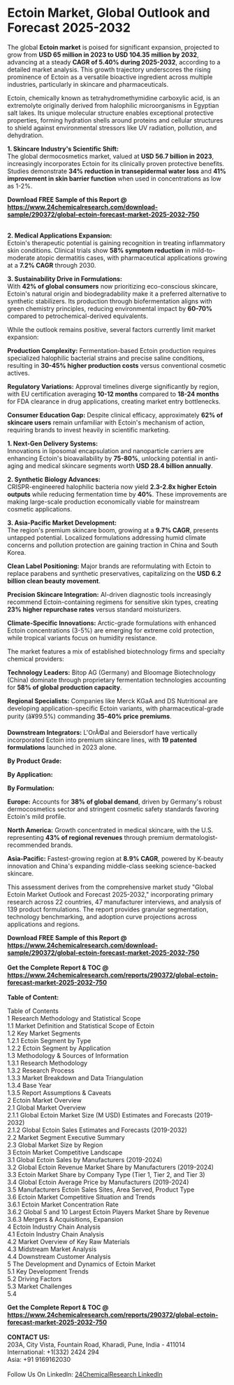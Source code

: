 <h1>Ectoin Market, Global Outlook and Forecast 2025-2032</h1><p>The global <strong>Ectoin market</strong> is poised for significant expansion, projected to grow from <strong>USD 65 million in 2023 to USD 104.35 million by 2032</strong>, advancing at a steady <strong>CAGR of 5.40% during 2025-2032</strong>, according to a detailed market analysis. This growth trajectory underscores the rising prominence of Ectoin as a versatile bioactive ingredient across multiple industries, particularly in skincare and pharmaceuticals.</p><p>Ectoin, chemically known as tetrahydromethymidine carboxylic acid, is an extremolyte originally derived from halophilic microorganisms in Egyptian salt lakes. Its unique molecular structure enables exceptional protective properties, forming hydration shells around proteins and cellular structures to shield against environmental stressors like UV radiation, pollution, and dehydration.</p><p><strong>1. Skincare Industry's Scientific Shift:</strong><br>
The global dermocosmetics market, valued at <strong>USD 56.7 billion in 2023</strong>, increasingly incorporates Ectoin for its clinically proven protective benefits. Studies demonstrate <strong>34% reduction in transepidermal water loss</strong> and <strong>41% improvement in skin barrier function</strong> when used in concentrations as low as 1-2%.</p><div><b>Download FREE Sample of this Report @ 
            <a href="https://www.24chemicalresearch.com/download-sample/290372/global-ectoin-forecast-market-2025-2032-750">
            https://www.24chemicalresearch.com/download-sample/290372/global-ectoin-forecast-market-2025-2032-750</a></b></div><br><p><strong>2. Medical Applications Expansion:</strong><br>
Ectoin's therapeutic potential is gaining recognition in treating inflammatory skin conditions. Clinical trials show <strong>58% symptom reduction</strong> in mild-to-moderate atopic dermatitis cases, with pharmaceutical applications growing at a <strong>7.2% CAGR</strong> through 2030.</p><p><strong>3. Sustainability Drive in Formulations:</strong><br>
With <strong>42% of global consumers</strong> now prioritizing eco-conscious skincare, Ectoin's natural origin and biodegradability make it a preferred alternative to synthetic stabilizers. Its production through biofermentation aligns with green chemistry principles, reducing environmental impact by <strong>60-70%</strong> compared to petrochemical-derived equivalents.</p><p>While the outlook remains positive, several factors currently limit market expansion:</p><p><strong>Production Complexity:</strong> Fermentation-based Ectoin production requires specialized halophilic bacterial strains and precise saline conditions, resulting in <strong>30-45% higher production costs</strong> versus conventional cosmetic actives.</p><p><strong>Regulatory Variations:</strong> Approval timelines diverge significantly by region, with EU certification averaging <strong>10-12 months</strong> compared to <strong>18-24 months</strong> for FDA clearance in drug applications, creating market entry bottlenecks.</p><p><strong>Consumer Education Gap:</strong> Despite clinical efficacy, approximately <strong>62% of skincare users</strong> remain unfamiliar with Ectoin's mechanism of action, requiring brands to invest heavily in scientific marketing.</p><p><strong>1. Next-Gen Delivery Systems:</strong><br>
Innovations in liposomal encapsulation and nanoparticle carriers are enhancing Ectoin's bioavailability by <strong>75-80%</strong>, unlocking potential in anti-aging and medical skincare segments worth <strong>USD 28.4 billion annually</strong>.</p><p><strong>2. Synthetic Biology Advances:</strong><br>
CRISPR-engineered halophilic bacteria now yield <strong>2.3-2.8x higher Ectoin outputs</strong> while reducing fermentation time by <strong>40%</strong>. These improvements are making large-scale production economically viable for mainstream cosmetic applications.</p><p><strong>3. Asia-Pacific Market Development:</strong><br>
The region's premium skincare boom, growing at a <strong>9.7% CAGR</strong>, presents untapped potential. Localized formulations addressing humid climate concerns and pollution protection are gaining traction in China and South Korea.</p><p><strong>Clean Label Positioning:</strong> Major brands are reformulating with Ectoin to replace parabens and synthetic preservatives, capitalizing on the <strong>USD 6.2 billion clean beauty movement</strong>.</p><p><strong>Precision Skincare Integration:</strong> AI-driven diagnostic tools increasingly recommend Ectoin-containing regimens for sensitive skin types, creating <strong>23% higher repurchase rates</strong> versus standard moisturizers.</p><p><strong>Climate-Specific Innovations:</strong> Arctic-grade formulations with enhanced Ectoin concentrations (3-5%) are emerging for extreme cold protection, while tropical variants focus on humidity resistance.</p><p>The market features a mix of established biotechnology firms and specialty chemical providers:</p><p><strong>Technology Leaders:</strong> Bitop AG (Germany) and Bloomage Biotechnology (China) dominate through proprietary fermentation technologies accounting for <strong>58% of global production capacity</strong>.</p><p><strong>Regional Specialists:</strong> Companies like Merck KGaA and DS Nutritional are developing application-specific Ectoin variants, with pharmaceutical-grade purity (â¥99.5%) commanding <strong>35-40% price premiums</strong>.</p><p><strong>Downstream Integrators:</strong> L'OrÃ©al and Beiersdorf have vertically incorporated Ectoin into premium skincare lines, with <strong>19 patented formulations</strong> launched in 2023 alone.</p><p><strong>By Product Grade:</strong></p><p><strong>By Application:</strong></p><p><strong>By Formulation:</strong></p><p><strong>Europe:</strong> Accounts for <strong>38% of global demand</strong>, driven by Germany's robust dermocosmetics sector and stringent cosmetic safety standards favoring Ectoin's mild profile.</p><p><strong>North America:</strong> Growth concentrated in medical skincare, with the U.S. representing <strong>43% of regional revenues</strong> through premium dermatologist-recommended brands.</p><p><strong>Asia-Pacific:</strong> Fastest-growing region at <strong>8.9% CAGR</strong>, powered by K-beauty innovation and China's expanding middle-class seeking science-backed skincare.</p><p>This assessment derives from the comprehensive market study "Global Ectoin Market Outlook and Forecast 2025-2032," incorporating primary research across 22 countries, 47 manufacturer interviews, and analysis of 139 product formulations. The report provides granular segmentation, technology benchmarking, and adoption curve projections across applications and regions.</p><div><b>Download FREE Sample of this Report @ 
            <a href="https://www.24chemicalresearch.com/download-sample/290372/global-ectoin-forecast-market-2025-2032-750">
            https://www.24chemicalresearch.com/download-sample/290372/global-ectoin-forecast-market-2025-2032-750</a></b></div><br><div><b>Get the Complete Report & TOC @ 
            <a href="https://www.24chemicalresearch.com/reports/290372/global-ectoin-forecast-market-2025-2032-750">
            https://www.24chemicalresearch.com/reports/290372/global-ectoin-forecast-market-2025-2032-750</a></b></div><br>
            <b>Table of Content:</b><p>Table of Contents<br />
1 Research Methodology and Statistical Scope<br />
1.1 Market Definition and Statistical Scope of Ectoin<br />
1.2 Key Market Segments<br />
1.2.1 Ectoin Segment by Type<br />
1.2.2 Ectoin Segment by Application<br />
1.3 Methodology & Sources of Information<br />
1.3.1 Research Methodology<br />
1.3.2 Research Process<br />
1.3.3 Market Breakdown and Data Triangulation<br />
1.3.4 Base Year<br />
1.3.5 Report Assumptions & Caveats<br />
2 Ectoin Market Overview<br />
2.1 Global Market Overview<br />
2.1.1 Global Ectoin Market Size (M USD) Estimates and Forecasts (2019-2032)<br />
2.1.2 Global Ectoin Sales Estimates and Forecasts (2019-2032)<br />
2.2 Market Segment Executive Summary<br />
2.3 Global Market Size by Region<br />
3 Ectoin Market Competitive Landscape<br />
3.1 Global Ectoin Sales by Manufacturers (2019-2024)<br />
3.2 Global Ectoin Revenue Market Share by Manufacturers (2019-2024)<br />
3.3 Ectoin Market Share by Company Type (Tier 1, Tier 2, and Tier 3)<br />
3.4 Global Ectoin Average Price by Manufacturers (2019-2024)<br />
3.5 Manufacturers Ectoin Sales Sites, Area Served, Product Type<br />
3.6 Ectoin Market Competitive Situation and Trends<br />
3.6.1 Ectoin Market Concentration Rate<br />
3.6.2 Global 5 and 10 Largest Ectoin Players Market Share by Revenue<br />
3.6.3 Mergers & Acquisitions, Expansion<br />
4 Ectoin Industry Chain Analysis<br />
4.1 Ectoin Industry Chain Analysis<br />
4.2 Market Overview of Key Raw Materials<br />
4.3 Midstream Market Analysis<br />
4.4 Downstream Customer Analysis<br />
5 The Development and Dynamics of Ectoin Market <br />
5.1 Key Development Trends<br />
5.2 Driving Factors<br />
5.3 Market Challenges<br />
5.4 </p><div><b>Get the Complete Report & TOC @ 
            <a href="https://www.24chemicalresearch.com/reports/290372/global-ectoin-forecast-market-2025-2032-750">
            https://www.24chemicalresearch.com/reports/290372/global-ectoin-forecast-market-2025-2032-750</a></b></div><br><b>CONTACT US:</b><br>
            203A, City Vista, Fountain Road, Kharadi, Pune, India - 411014<br>
            International: +1(332) 2424 294<br>
            Asia: +91 9169162030 <br><br>
            Follow Us On LinkedIn: <a href="https://www.linkedin.com/company/24chemicalresearch/">24ChemicalResearch LinkedIn</a>